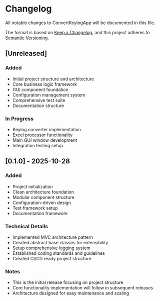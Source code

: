 # Changelog

All notable changes to ConvertKeylogApp will be documented in this file.

The format is based on [Keep a Changelog](https://keepachangelog.com/en/1.0.0/),
and this project adheres to [Semantic Versioning](https://semver.org/spec/v2.0.0.html).

## [Unreleased]

### Added
- Initial project structure and architecture
- Core business logic framework
- GUI component foundation
- Configuration management system
- Comprehensive test suite
- Documentation structure

### In Progress
- Keylog converter implementation
- Excel processor functionality
- Main GUI window development
- Integration testing setup

## [0.1.0] - 2025-10-28

### Added
- Project initialization
- Clean architecture foundation
- Modular component structure
- Configuration-driven design
- Test framework setup
- Documentation framework

### Technical Details
- Implemented MVC architecture pattern
- Created abstract base classes for extensibility
- Setup comprehensive logging system
- Established coding standards and guidelines
- Created CI/CD ready project structure

### Notes
- This is the initial release focusing on project structure
- Core functionality implementation will follow in subsequent releases
- Architecture designed for easy maintenance and scaling

